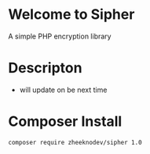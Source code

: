 # Welcome to Sipher
A simple PHP encryption library

# Descripton
- will update on be next time

# Composer Install
```sh
composer require zheeknodev/sipher 1.0
```